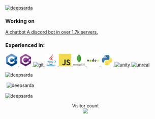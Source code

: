 <!--<h1 align="center">Hi 👋</h1>-->
<!--<h3 align="center">A student who likes to code</h3>-->


<p align="left"> <a href="https://github.com/ryo-ma/github-profile-trophy"><img src="https://github-profile-trophy.vercel.app/?username=deepsarda&theme=radical" alt="deepsarda" /></a> </p>

<h3 align="left">Working on</h3>
<p align="left"> 
<a href="https://huggingface.co/deepparag/Aeona">
  A chatbot
  </a>

<a href="https://github.com/deepsarda/Aeona">
  A discord bot in over 1.7k servers.
  </a>
 </p>


<h3 align="left">Experienced in:</h3>
<p align="left"> <a href="https://www.w3schools.com/cpp/" target="_blank" rel="noreferrer"> <img src="https://raw.githubusercontent.com/devicons/devicon/master/icons/cplusplus/cplusplus-original.svg" alt="cplusplus" width="40" height="40"/> </a> <a href="https://www.w3schools.com/cs/" target="_blank" rel="noreferrer"> <img src="https://raw.githubusercontent.com/devicons/devicon/master/icons/csharp/csharp-original.svg" alt="csharp" width="40" height="40"/> </a> <a href="https://git-scm.com/" target="_blank" rel="noreferrer"> <img src="https://www.vectorlogo.zone/logos/git-scm/git-scm-icon.svg" alt="git" width="40" height="40"/> </a> <a href="https://www.java.com" target="_blank" rel="noreferrer"> <img src="https://raw.githubusercontent.com/devicons/devicon/master/icons/java/java-original.svg" alt="java" width="40" height="40"/> </a> <a href="https://developer.mozilla.org/en-US/docs/Web/JavaScript" target="_blank" rel="noreferrer"> <img src="https://raw.githubusercontent.com/devicons/devicon/master/icons/javascript/javascript-original.svg" alt="javascript" width="40" height="40"/> </a> <a href="https://www.mongodb.com/" target="_blank" rel="noreferrer"> <img src="https://raw.githubusercontent.com/devicons/devicon/master/icons/mongodb/mongodb-original-wordmark.svg" alt="mongodb" width="40" height="40"/> </a> <a href="https://nodejs.org" target="_blank" rel="noreferrer"> <img src="https://raw.githubusercontent.com/devicons/devicon/master/icons/nodejs/nodejs-original-wordmark.svg" alt="nodejs" width="40" height="40"/> </a> <a href="https://www.python.org" target="_blank" rel="noreferrer"> <img src="https://raw.githubusercontent.com/devicons/devicon/master/icons/python/python-original.svg" alt="python" width="40" height="40"/> </a> <a href="https://unity.com/" target="_blank" rel="noreferrer"> <img src="https://www.vectorlogo.zone/logos/unity3d/unity3d-icon.svg" alt="unity" width="40" height="40"/> </a> <a href="https://unrealengine.com/" target="_blank" rel="noreferrer"> <img src="https://raw.githubusercontent.com/kenangundogan/fontisto/036b7eca71aab1bef8e6a0518f7329f13ed62f6b/icons/svg/brand/unreal-engine.svg" alt="unreal" width="40" height="40"/> </a> </p>



<p><img align="center" src="https://github-readme-stats.vercel.app/api/top-langs?username=deepsarda&show_icons=true&theme=radical&locale=en&layout=compact" alt="deepsarda" /></p>

<p>&nbsp;<img align="center" src="https://github-readme-stats.vercel.app/api?username=deepsarda&show_icons=true&theme=radical&locale=en" alt="deepsarda" /></p>

<p><img align="center" src="https://github-readme-streak-stats.herokuapp.com/?user=deepsarda&theme=radical" alt="deepsarda" /></p>


<p align="center"> 
  Visitor count<br>
  <img src="https://profile-counter.glitch.me/deepsarda/count.svg" />
</p>
